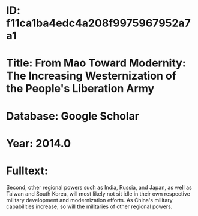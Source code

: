 # ID: f11ca1ba4edc4a208f9975967952a7a1
# Title: From Mao Toward Modernity: The Increasing Westernization of the People's Liberation Army
# Database: Google Scholar
# Year: 2014.0
# Fulltext:
Second, other regional powers such as India, Russia, and Japan, as well as Taiwan and South Korea, will most likely not sit idle in their own respective military development and modernization efforts.
As China's military capabilities increase, so will the militaries of other regional powers.